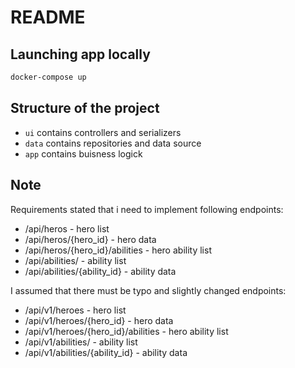 # README

## Launching app locally

```bash
docker-compose up
```

## Structure of the project

* `ui` contains controllers and serializers
* `data` contains repositories and data source
* `app` contains buisness logick

## Note

Requirements stated that i need to implement following endpoints:

- /api/heros - hero list
- /api/heros/{hero_id} - hero data
- /api/heros/{hero_id}/abilities - hero ability list
- /api/abilities/ - ability list
- /api/abilities/{ability_id} - ability data

I assumed that there must be typo and slightly changed endpoints:

- /api/v1/heroes - hero list
- /api/v1/heroes/{hero_id} - hero data
- /api/v1/heroes/{hero_id}/abilities - hero ability list
- /api/v1/abilities/ - ability list
- /api/v1/abilities/{ability_id} - ability data
